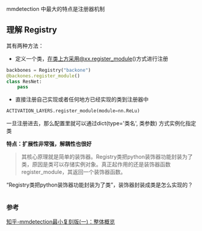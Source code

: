 mmdetection 中最大的特点是注册器机制

## 理解 Registry
其有两种方法：
- 定义一个类，在类上方采用@xx.register_module()方式进行注册
```python
backbones = Registry("backone")
@backones.register_module()
class ResNet:
    pass

```
- 直接注册自己实现或者任何地方已经实现的类到注册器中
```python
ACTIVATION_LAYERS.register_module(module=nn.ReLu)
```
一旦注册进去，那么配置里就可以通过dict(type='类名', 类参数) 方式实例化指定类

**特点：扩展性非常强，解耦性也很好**
> 其核心原理就是简单的装饰器。Registry类把python装饰器功能封装为了类，原因是类可以存储实例对象。真正起作用的还是装饰器函数register_module，其返回一个装饰器函数。

“Registry类把python装饰器功能封装为了类”，装饰器封装成类是怎么实现的？

```python 
```

### 参考
[知乎-mmdetection最小复刻版(一)：整体概览](https://zhuanlan.zhihu.com/p/252616317)